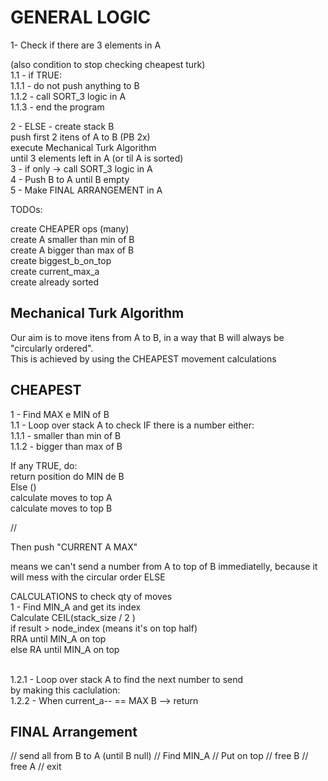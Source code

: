  # GENERAL LOGIC
 
 1- Check if there are 3 elements in A
 
(also condition to stop checking cheapest turk)<br>
 1.1 - if TRUE:<br>
 1.1.1 - do not push anything to B<br>
 1.1.2 - call SORT_3 logic in A<br>
 1.1.3 - end the program<br>

 2 - ELSE -
 create stack B<br>
 push first 2 itens of A to B (PB 2x)<br>
 execute Mechanical Turk Algorithm<br>
 until 3 elements left in A (or til A is sorted)<br> 
 3 - if only -> call SORT_3 logic in A<br>
 4 - Push B to A until B empty<br>
 5 - Make FINAL ARRANGEMENT in A<br>

 TODOs:
 
 create CHEAPER ops (many)<br>
 create A smaller than min of B<br>
 create A bigger than max of B<br>
 create biggest_b_on_top<br>
 create current_max_a<br>
 create already sorted<br>

 ## Mechanical Turk Algorithm
 
 Our aim is to move itens from A to B, in a way that B will always be "circularly ordered". <br>
 This is achieved by using the CHEAPEST movement calculations <br>

## CHEAPEST
 
 1 - Find MAX e MIN of B<br>
 1.1 - Loop over stack A to check IF there is a number either:<br>
 1.1.1 - smaller than min of B<br>
 1.1.2 - bigger than max of B<br>

If any TRUE, do: <br>
 return position do MIN de B <br>
Else ()<br>
 calculate moves to top A <br>
 calculate moves to top B <br>



//

 Then push "CURRENT A MAX" <br>
 

means we can't send a number from A to top of B immediatelly, because it will mess with the circular order
 ELSE 
 <br>

 CALCULATIONS to check qty of moves <br>
 1 - Find MIN_A and get its index <br>
 Calculate CEIL(stack_size / 2 )<br>
 if result > node_index (means it's on top half)<br>
 RRA until MIN_A on top<br>
 else RA until MIN_A on top<br>
 
  <br>
 1.2.1 - Loop over stack A to find the next number to send <br>
 by making this caclulation: <br>
 1.2.2 - When current_a-- == MAX B --> return <br>

 ## FINAL Arrangement
// send all from B to A (until B null)
// Find MIN_A 
// Put on top
// free B
// free A
// exit 